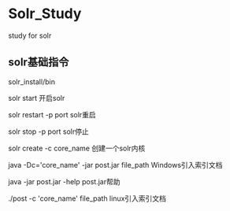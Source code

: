 # Solr_Study
study for solr

## solr基础指令

solr_install/bin

solr start                开启solr

solr restart -p port      solr重启

solr stop -p port         solr停止

solr create -c core_name  创建一个solr内核

java -Dc='core_name' -jar post.jar file_path Windows引入索引文档

java -jar post.jar -help  post.jar帮助

./post -c 'core_name' file_path              linux引入索引文档
